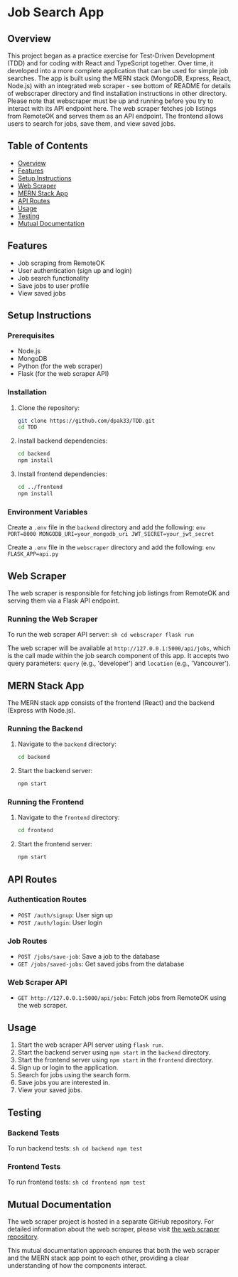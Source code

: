 # Job Search App

## Overview

This project began as a practice exercise for Test-Driven Development (TDD) and for coding with React and TypeScript together. Over time, it developed into a more complete application that can be used for simple job searches. The app is built using the MERN stack (MongoDB, Express, React, Node.js) with an integrated web scraper - see bottom of README for details of webscraper directory and find installation instructions in other directory. Please note that webscraper must be up and running before you try to interact with its API endpoint here. The web scraper fetches job listings from RemoteOK and serves them as an API endpoint. The frontend allows users to search for jobs, save them, and view saved jobs.

## Table of Contents

- [Overview](#overview)
- [Features](#features)
- [Setup Instructions](#setup-instructions)
- [Web Scraper](#web-scraper)
- [MERN Stack App](#mern-stack-app)
- [API Routes](#api-routes)
- [Usage](#usage)
- [Testing](#testing)
- [Mutual Documentation](#mutual-documentation)

## Features

- Job scraping from RemoteOK
- User authentication (sign up and login)
- Job search functionality
- Save jobs to user profile
- View saved jobs

## Setup Instructions

### Prerequisites

- Node.js
- MongoDB
- Python (for the web scraper)
- Flask (for the web scraper API)

### Installation

1. Clone the repository:
    ```sh
    git clone https://github.com/dpak33/TDD.git
    cd TDD
    ```

2. Install backend dependencies:
    ```sh
    cd backend
    npm install
    ```

3. Install frontend dependencies:
    ```sh
    cd ../frontend
    npm install
    ```


### Environment Variables

Create a `.env` file in the `backend` directory and add the following:
    ```env
    PORT=8000
    MONGODB_URI=your_mongodb_uri
    JWT_SECRET=your_jwt_secret
    ```

Create a `.env` file in the `webscraper` directory and add the following:
    ```env
    FLASK_APP=api.py
    ```

## Web Scraper

The web scraper is responsible for fetching job listings from RemoteOK and serving them via a Flask API endpoint.

### Running the Web Scraper

To run the web scraper API server:
    ```sh
    cd webscraper
    flask run
    ```

The web scraper will be available at `http://127.0.0.1:5000/api/jobs`, which is the call made within the job search component of this app. It accepts two query parameters: `query` (e.g., 'developer') and `location` (e.g., 'Vancouver').

## MERN Stack App

The MERN stack app consists of the frontend (React) and the backend (Express with Node.js).

### Running the Backend

1. Navigate to the `backend` directory:
    ```sh
    cd backend
    ```

2. Start the backend server:
    ```sh
    npm start
    ```

### Running the Frontend

1. Navigate to the `frontend` directory:
    ```sh
    cd frontend
    ```

2. Start the frontend server:
    ```sh
    npm start
    ```

## API Routes

### Authentication Routes

- `POST /auth/signup`: User sign up
- `POST /auth/login`: User login

### Job Routes

- `POST /jobs/save-job`: Save a job to the database
- `GET /jobs/saved-jobs`: Get saved jobs from the database

### Web Scraper API

- `GET http://127.0.0.1:5000/api/jobs`: Fetch jobs from RemoteOK using the web scraper. 

## Usage

1. Start the web scraper API server using `flask run`.
2. Start the backend server using `npm start` in the `backend` directory.
3. Start the frontend server using `npm start` in the `frontend` directory.
4. Sign up or login to the application.
5. Search for jobs using the search form.
6. Save jobs you are interested in.
7. View your saved jobs.

## Testing

### Backend Tests

To run backend tests:
    ```sh
    cd backend
    npm test
    ```

### Frontend Tests

To run frontend tests:
    ```sh
    cd frontend
    npm test
    ```

## Mutual Documentation

The web scraper project is hosted in a separate GitHub repository. For detailed information about the web scraper, please visit [the web scraper repository](https://github.com/dpak33/webScraper).

This mutual documentation approach ensures that both the web scraper and the MERN stack app point to each other, providing a clear understanding of how the components interact.